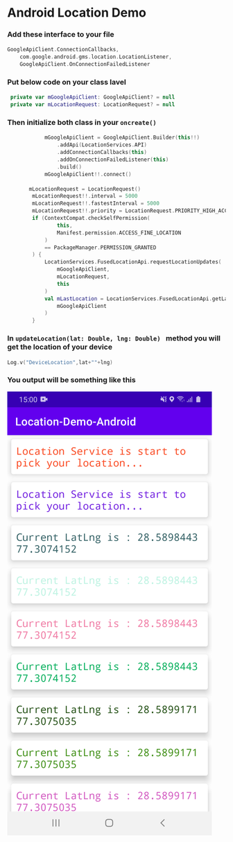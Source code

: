 # Android Location Demo


### Add these interface to your file

```Kotlin
GoogleApiClient.ConnectionCallbacks,
    com.google.android.gms.location.LocationListener,
    GoogleApiClient.OnConnectionFailedListener
```

### Put below code on your class lavel

```Kotlin
 private var mGoogleApiClient: GoogleApiClient? = null
 private var mLocationRequest: LocationRequest? = null
```

### Then initialize both class in your ```oncreate()```
```Kotlin
            mGoogleApiClient = GoogleApiClient.Builder(this!!)
                .addApi(LocationServices.API)
                .addConnectionCallbacks(this)
                .addOnConnectionFailedListener(this)
                .build()
            mGoogleApiClient!!.connect()

       mLocationRequest = LocationRequest()
        mLocationRequest!!.interval = 5000
        mLocationRequest!!.fastestInterval = 5000
        mLocationRequest!!.priority = LocationRequest.PRIORITY_HIGH_ACCURACY
        if (ContextCompat.checkSelfPermission(
                this,
                Manifest.permission.ACCESS_FINE_LOCATION
            )
            == PackageManager.PERMISSION_GRANTED
        ) {
            LocationServices.FusedLocationApi.requestLocationUpdates(
                mGoogleApiClient,
                mLocationRequest,
                this
            )
            val mLastLocation = LocationServices.FusedLocationApi.getLastLocation(
                mGoogleApiClient
            )
        }
```

### In ```updateLocation(lat: Double, lng: Double) ``` method you will get the location of your device

```Kotlin
Log.v("DeviceLocation",lat+""+lng)
```

### You output will be something like this


![alt text](https://github.com/subodhrathaur/Android-Location-master/blob/master/andorid_location.png?raw=true)


